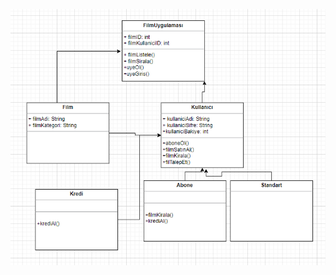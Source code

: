 ![](https://github.com/cetinyazici/OOP/raw/main/OdevOnlineFilmSistemii/image/OdevOnlineFilmSistemii.png)